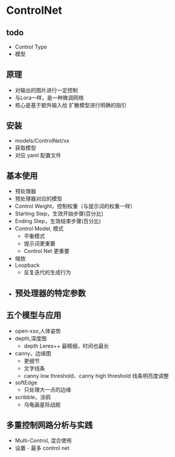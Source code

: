 # ControlNet


## todo

- Control Type
- 模型

## 原理

- 对输出的图片进行一定控制
- 与Lora一样，是一种微调网络
- 核心是基于额外输入给 扩散模型进行明确的指引


## 安装

- models/ControlNet/xx
- 获取模型
- 对应 yaml 配置文件


## 基本使用

- 预处理器
- 预处理器对应的模型
- Control Weight，控制权重（与提示词的权重一样）
- Starting Step，生效开始步骤(百分比)
- Ending Step，生效结束步骤(百分比)
- Control Model, 模式
  - 平衡模式
  - 提示词更重要
  - Control Net 更重要
- 缩放
- Loopback
  - 反复迭代的生成行为
- 预处理器的特定参数
  - 


## 五个模型与应用

- open-xxx,人体姿势
- depth,深度图
  - depth Leres++  最精细，时间也最长
- canny，边缘图
  - 更细节
  - 文字线条
  - canny low threshold、canny high threshold 线条明亮度调整
- softEdge
  - 只处理大一点的边缘
- scribble，涂鸦
  - 乌龟画星际战舰

## 多重控制网路分析与实践

- Multi-Control, 混合使用
- 设置 - 最多 control net